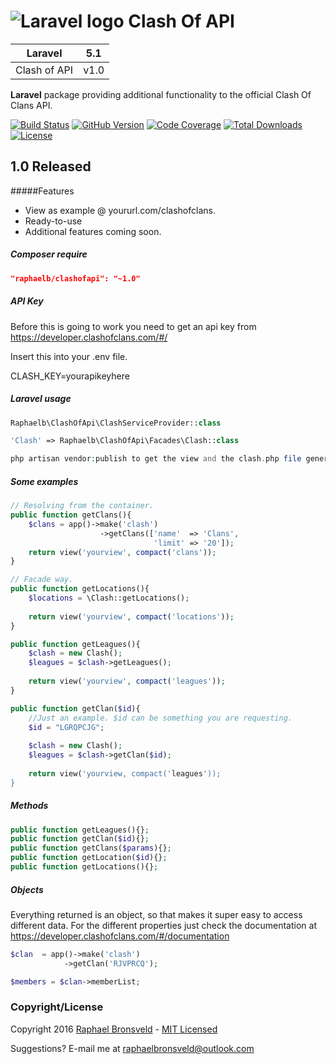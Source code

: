 ![Laravel logo](http://laravel.com/assets/img/laravel-logo.png)  Clash Of API
========================

| **Laravel** | 5.1 |
|:-----------:|:----:|
| Clash of API | v1.0 |
  
**Laravel** package providing additional functionality to the official Clash Of Clans API.

[![Build Status](https://img.shields.io/badge/build-passing-brightgreen.svg)](https://packagist.org/packages/raphaelb/clashofapi)
[![GitHub Version](https://img.shields.io/github/release/raphaelbronsveld/clash-of-api.svg?branch=master&style=flat-square)](https://packagist.org/packages/raphaelb/clashofapi)
[![Code Coverage](https://img.shields.io/badge/coverage-100%-green.svg?style=flat-square)](https://packagist.org/packages/raphaelb/clashofapi)
[![Total Downloads](https://img.shields.io/packagist/dt/raphaelb/clashofapi.svg?style=flat-square)](https://packagist.org/packages/raphaelb/clashofapi)
[![License](http://img.shields.io/badge/license-MIT-ff69b4.svg?style=flat-square)](http://RaphaelBronsveld.mit-license.org)

## 1.0 Released
#####Features
- View as example @ yoururl.com/clashofclans.
- Ready-to-use
- Additional features coming soon.

##### Composer require
```JSON
"raphaelb/clashofapi": "~1.0"
```

##### API Key

Before this is going to work you need to get an api key from https://developer.clashofclans.com/#/

Insert this into your .env file.

CLASH_KEY=yourapikeyhere


##### Laravel usage
```php
Raphaelb\ClashOfApi\ClashServiceProvider::class

'Clash' => Raphaelb\ClashOfApi\Facades\Clash::class

php artisan vendor:publish to get the view and the clash.php file generated.
```

##### Some examples
```php
// Resolving from the container.
public function getClans(){
    $clans = app()->make('clash')
                    ->getClans(['name'  => 'Clans',
                                'limit' => '20']);
    return view('yourview', compact('clans'));
}

// Facade way. 
public function getLocations(){
    $locations = \Clash::getLocations();
    
    return view('yourview', compact('locations'));
}

public function getLeagues(){
    $clash = new Clash();
    $leagues = $clash->getLeagues();
    
    return view('yourview', compact('leagues'));
}

public function getClan($id){
    //Just an example. $id can be something you are requesting.
    $id = "LGRQPCJG";
    
    $clash = new Clash();
    $leagues = $clash->getClan($id);
    
    return view('yourview, compact('leagues'));
}
```

##### Methods
```php
public function getLeagues(){};
public function getClan($id){};
public function getClans($params){};
public function getLocation($id){};
public function getLocations(){};
``` 

##### Objects
Everything returned is an object, so that makes it super easy to access different data.
For the different properties just check the documentation at https://developer.clashofclans.com/#/documentation

```php
$clan  = app()->make('clash')
            ->getClan('RJVPRCQ');

$members = $clan->memberList;
```

### Copyright/License
Copyright 2016 [Raphael Bronsveld](https://github.com/RaphaelBronsveld) - [MIT Licensed](http://RaphaelBronsveld.mit-license.org) 

Suggestions? E-mail me at <raphaelbronsveld@outlook.com>